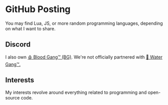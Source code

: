  <div class="container">
        <h1>GitHub Posting</h1>
        <p>
            You may find Lua, JS, or more random programming languages, depending on what I want to share.
        </p>
        <h2>Discord</h2>
        <p>
            I also own <a class="button" href = "https://github.com/Blood-Gang-Inc">🩸 Blood Gang™️ (BG)</a>. We're not officially partnered with <a class="button" href  = "https://github.com/Water-Gang-Inc">🌊 Water Gang™️.</a>
        </p>
        <h2>Interests</h2>
        <p>
            My interests revolve around everything related to programming and open-source code.
        </p>
    </div>
</body>
</html>
